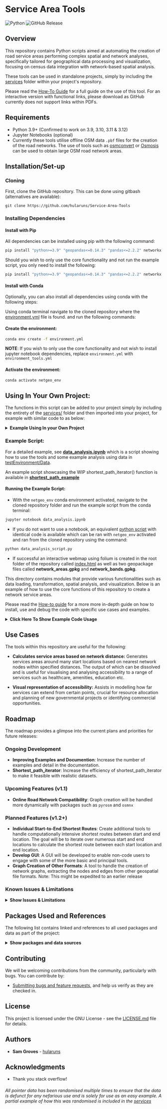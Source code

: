 # Service Area Tools
![Python](https://img.shields.io/badge/python-3.9_|_3.10_|3.11_|_3.12-blue.svg) 
![GitHub Release](https://img.shields.io/github/v/release/hularuns/Service-Area-Tools)

## Overview

This repository contains Python scripts aimed at automating the creation of road service areas 
 performing complex spatial and network analyses, specifically tailored for geographical data processing and visualization, focusing on census data integration with network-based spatial analysis.

These tools can be used in standalone projects, simply by including the [services](services/) folder within your project's repository.

Please read the [How-To Guide](Documentation/Service_Area_Tools_Guide) for a full guide on the use of this tool. For an interactive version with functional links, please download as GitHub currently does not support links within PDFs.

## Requirements
- Python 3.9+ (Confirmed to work on 3.9, 3.10, 3.11 & 3.12)
- Jupyter Notebooks (optional)
- Currently these tools utilise offline OSM data  `.pbf` files for the creation of the road networks. The use of tools such as [osmconvert](https://wiki.openstreetmap.org/wiki/Osmconvert) or [Osmosis](https://wiki.openstreetmap.org/wiki/Osmosis) can be used to obtain large OSM road network areas.

## Installation/Set-up
### Cloning
First, clone the GitHub repository. This can be done using gitbash (alternatives are available):

```gitbash
git clone https://github.com/hularuns/Service-Area-Tools
```
### Installing Dependencies
#### Install with Pip

All dependencies can be installed using pip with the following command: 

 ```bash 
 pip install "python>=3.9" "geopandas<=0.14.3" "pandas<=2.2.2" networkx ipykernel matplotlib pyrosm alphashape faker folium jupyter tqdm
 ```
 
 Should you wish to only use the core functionality and not run the example script, you only need to install the following:
 ```bash
 pip install "python>=3.9" "geopandas<=0.14.3" "pandas<=2.2.2" networkx matplotlib pyrosm alphashape faker tqdm
```
#### Install with Conda
Optionally, you can also install all dependencies using conda with the following steps:

Using conda terminal navigate to the cloned repository where the [environment.yml](environment.yml) file is found.  and run the following commands:

#### Create the environment: 
```bash
conda env create -f environment.yml
```
**NOTE**: If you wish to only use the core functionality and not wish to install jupyter notebook dependencies, replace `environment.yml` with `environment_tools.yml`


#### Activate the environment: 
``` bash 
conda activate netgeo_env
```


## Using In Your Own Project:

The functions in this script can be added to your project simply by including the entirety of the [services/](services/) folder and then imported into your project, for example with similar code to as below:

<details>
<summary><b>Example Using In your Own Project</b></summary>

```python
from services import nearest_note_and_name

services.network_bands.network_start_locations_nearest_node  =  nearest_node_and_name(graph = G, 
                                                                                      start_locations = start_locations_gdf, 
                                                                                      location_name = 'Static Library Name')
```
</details>                                                                                      

### Example Script:

For a detailed example, see [**data_analysis.ipynb**](data_analysis.ipynb) which is a script showing how to use the tools and some example analysis using data in [testEnvironment/Data](testEnvironment/Data). 

An example script showcasing the WIP shortest_path_iterator() function is available in [**shortest_path_example**](test_cases/shortest_path_example.ipynb)


#### Running the Example Script:

- With the `netgeo_env` conda environment activated, navigate to the cloned repository folder and run the example script from the conda terminal: 
```bash
jupyter notebook data_analysis.ipynb
```
- If you do not want to use a notebook, an equivalent [python script](data_analysis_script.py) with identical code is available which can be ran with `netgeo_env` activated and ran from the cloned repository using the command: 
``` bash
python data_analysis_script.py
```
- If successful an interactive webmap using folium is created in the root folder of the repository called [index.html](index.html) as well as two geopackage files called **network_areas.gpkg** and **network_bands.gpkg**.

This directory contains modules that provide various functionalities such as data loading, transformation, spatial analysis, and visualization. Below is an example of how to use the core functions of this repository to create a network service areas.

Please read the [How-to guide](Documentation/Service_Area_Tools_Guide) for a more more in-depth guide on how to install, use and debug the code with specific use cases and examples.

<details>
<summary><b>Click Here To Show Example Code Usage</b></summary>
  
```python
import  services.network_bands  as  network_bands

# Load the network graph
# Ensure all data is in same CRS as pbf (likely EPSG:4326)
file_path = '/path/to/city.osm.pbf'

G, nodes, edges = network_bands.load_osm_network(file_path=file_path, network_type='driving', graph_type='networkx')


# Define start locations and distances for creating service areas
# Start locations are the location of each service, e.g. each library, hospital, supermarket.

#Example of GeoDataframe of start locations
print(start_locations_gdf)
| Static Library Name             |geometry                   |
|---------------------------------|---------------------------|
| Ardoyne Library                 | POINT (-5.97089 54.61635) |
| Ballyhackamore Library	         | POINT (-5.86641 54.59504) |
| Belfast Central Library	        | POINT (-5.93147 54.60270) |

# Obtain the nearest nodes on the Graph
start_locations_nearest_node  =  network_bands.nearest_node_and_name(
graph = G, 
start_locations = start_locations_gdf, 
location_name  =  'Static Library Name')

print(start_locations_nearest_node)
{'Ardoyne Library': {'nearest_node': 475085580}, 'Ballyhackamore Library': 
{'nearest_node': 73250694}, 'Belfast Central Library': {'nearest_node': 4513699587}}

# Generate service areas
## Define the distance bands in a list.
distances = [1000,2000,3000] # Distances in meters

## Create individual service area polygons for each start location and distance.
network_areas  =  network_bands.service_areas(nearest_node_dict = start_locations_nearest_node, 
                                              graph = G , #networkX graph
                                              search_distances = search_distances, 
                                              alpha_value=500, # Value for alpha shape
                                              weight  =  'length', # chooses shortest path based off length
                                              progress = True, # Prints ongoing progress
                                              save_output = True) #Saves output automatically to .gpkg
## Create tidy service area polygons by dissolving and differencing based on attributes.
network_service_areas  =  network_bands.service_bands(geodataframe=network_areas, #output of network_areas() or service areas gdf.
                                                      dissolve_cat = 'distance', # column to dissolve by
                                                      aggfunc = 'first', #geopandas aggregate arg
                                                      show_graph = True, #displays output
                                                      save_output = True) #Saves output automatically to .gpkg

# Do subsequent analysis. See data_analysis.ipynb for an example.
```
</details>

## Use Cases
The tools within this repository are useful for the following:
-  **Calculates service areas based on network distance:** Generates services areas around many start locations based on nearest network nodes within specified distances. The output of which can be dissolved and is useful for visualising and analysing accessibility to a range of services such as healthcare, amenities, education etc.

-  **Visual representation of accessibility:** Assists in modelling how far services can extend from certain points, crucial for resource allocation and planning of new governmental projects or identifying commercial opportunities.


## Roadmap

The roadmap provides a glimpse into the current plans and priorities for future releases:
### Ongoing Development
- **Improving Examples and Documention**: Increase the number of examples and detail in the documentation.
- **Shortest_path_iterator**: Increase the efficiency of shortest_path_iterator to make it feasible with realistic datasets.

### Upcoming Features (v1.1)

- **Online Road Network Compatibility**: Graph creation will be handled more dynamically with packages such as `pyrosm` and `osmnx`

### Planned Features (v1.2+)

- **Individual Start-to-End Shortest Routes**: Create additional tools to handle computationally intensive shortest routes between start and end location. The goal will be to iterate over numerous start and end locations to calculate the shortest route between each start location and end location.
- **Develop GUI**: A GUI will be developed to enable non-code users to engage with some of the more basic and principal tools.
- **Graph Creation of Other Formats**: A tool to handle the creation of network graphs, extracting the nodes and edges from other geospatial file formats. Note: This might be expedited to an earlier release


### Known Issues & Limitations

<details>
<summary><b>Show Issues & Limitations</b></summary>

- **Issue 1**: Currently only handles off-line .pbf files - due to be handled in v1.1 release
- **Issue 2**: Graph creation from other file formats not currently supported.
- **Issue 3**: Dissolved network service areas currently do not retain parent information - this should change soon.
- **Issue 4**: **Shortest_path_iterator()** is incredibly inefficient at calculating the nearest node and path finding, as such is not feasible currently to use and is **NOT** recommended to be used.

If you have any issues or are struggling to implement the tools, PLEASE READ THE [HOW-TO GUIDE](Documentation/Service_Area_Tools_Guide) before raising an issue or contacting myself.

</details>

## Packages Used and References
The following list contains linked and references to all used packages and data as part of the project:
<details>
<summary><b>Show packages and data sources</b></summary>

#### Packages:
- [Python >= 3.6](https://www.python.org/)
- [pyrosm](https://github.com/KuangJuiHsu/pyrosm)
- [osmnx](https://github.com/gboeing/osmnx)
- [geopandas <= 0.14.3](https://github.com/geopandas/geopandas)
- [pandas <= 2.2.2](https://github.com/pandas-dev/pandas)
- [networkx](https://github.com/networkx/networkx)
- [ipykernel](https://github.com/ipython/ipykernel)
- [matplotlib](https://github.com/matplotlib/matplotlib)
- [alphashape](https://github.com/Aluriak/alphashape)
- [faker](https://github.com/joke2k/faker)
- [folium](https://github.com/python-visualization/folium)
- [notebook](https://github.com/jupyter/notebook)
- [nb_conda](https://github.com/Anaconda-Platform/nb_conda)
- [jupyter_client](https://github.com/jupyter/jupyter_client)
- [jupyter_core](https://github.com/jupyter/jupyter_core)
- [tqdm](https://github.com/tqdm/tqdm)

#### Data:
- [NISRA Census (Northern Ireland) Statistics](https://www.nisra.gov.uk/statistics)
- [OpenStreetMap](https://www.openstreetmap.org/)

</details>

## Contributing

We will be welcoming contributions from the community, particularly with bugs. You can contribute by:

- [Submitting bugs and feature requests](https://github.com/hularuns/Service-Area-Tools/issues), and help us verify as they are checked in.

## License

This project is licensed under the GNU License - see the [LICENSE.md](LICENSE) file for details.

## Authors

- **Sam Groves** - [hularuns](https://github.com/hularuns)

## Acknowledgments

- Thank you stack overflow!

###### All pointer data has been randomised multiple times to ensure that the data is defunct for any nefarious use and is solely for use as an easy example. A partial example of how this was randomised is included in the [services](services/randomise_data/randomise_data.py)
